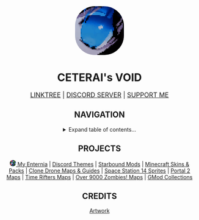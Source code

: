 <div align="center"><img src="art/ceterai.gif" style="border-radius: 40%;" width="128px" height="128px" alt="CeterEye"></div>

<h1 align="center"><b>CETERAI's VOID</b></h1>

<div align="center" style="font-size: 120%;">
<a class="ct_button" href="https://linktr.ee/ceterai">LINKTREE</a> | <a class="ct_button" href="https://discord.gg/gGEwZ5vbgr" title="Dev updates, questions, bug reporting, and lots of emojis and stickers! ^^">DISCORD SERVER</a> | <a class="ct_button" href="https://buymeacoffee.com/ceterai">SUPPORT ME</a>
</div>

<h2 align="center"><b>NAVIGATION</b></h2>

<details markdown="1">
<summary align="center">Expand table of contents...</summary>

- [Home](/)
  - [My Enternia](/MyEnternia)
    - [Mods](/MyEnternia/Mods)
    - [Wiki](/MyEnternia/Wiki)
  - [Discord Themes](/DiscordThemes)
  - [Minecraft](/Minecraft)
    - [Resource Packs](/Minecraft/Packs)
    - [Skins](/Minecraft/Skins)
  - [Clone Drone In The Danger Zone](/CDDZ)
    - [Arenas](/CDDZ#Arenas)
    - [Challenges](/CDDZ#Challenges)
    - [Collections](/CDDZ#Collections)
    - [Guides](/CDDZ#Guides)
  - [Portal 2](/Portal2)
  - [Time Rifters](/TimeRifters)
  - [O9000Z](/O9000Z)
  - [Garry's Mod](/GMod)

</details>

<h2 align="center"><b>PROJECTS</b></h2>

<div align="center">
<a class="ct_button" href="MyEnternia"><img class="ct_icon" src="https://raw.githubusercontent.com/Ceterai/Enternia/main/interface/bookmarks/icons/ct_alterash_planet.png" alt="Alterash"> My Enternia</a> | <a class="ct_button" href="DiscordThemes">Discord Themes</a> | <a class="ct_button" href="https://steamcommunity.com/id/ceterai/myworkshopfiles/?appid=211820">Starbound Mods</a> | <a class="ct_button" href="Minecraft">Minecraft Skins & Packs</a> | <a class="ct_button" href="CDDZ">Clone Drone Maps & Guides</a> | <a class="ct_button" href="https://github.com/Ceterai/AltaSS14Sprites">Space Station 14 Sprites</a> | <a class="ct_button" href="Portal2">Portal 2 Maps</a> | <a class="ct_button" href="TimeRifters">Time Rifters Maps</a> | <a class="ct_button" href="O9000Z">Over 9000 Zombies! Maps</a> | <a class="ct_button" href="GMod">GMod Collections</a>
</div>

<h2 align="center"><b>CREDITS</b></h2>

<div align="center">
<a class="ct_button" href="/art/">Artwork</a>
</div>
